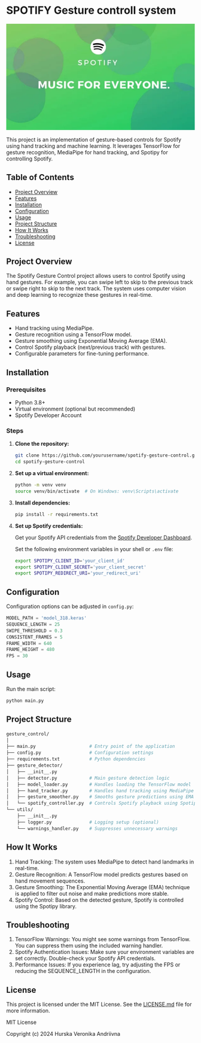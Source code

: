 # SPOTIFY Gesture controll system
![header](header.png)


This project is an implementation of gesture-based controls for Spotify using hand tracking and machine learning. It leverages TensorFlow for gesture recognition, MediaPipe for hand tracking, and Spotipy for controlling Spotify.

## Table of Contents
- [Project Overview](#project-overview)
- [Features](#features)
- [Installation](#installation)
- [Configuration](#configuration)
- [Usage](#usage)
- [Project Structure](#project-structure)
- [How It Works](#how-it-works)
- [Troubleshooting](#troubleshooting)
- [License](#license)

## Project Overview

The Spotify Gesture Control project allows users to control Spotify using hand gestures. For example, you can swipe left to skip to the previous track or swipe right to skip to the next track. The system uses computer vision and deep learning to recognize these gestures in real-time.

## Features

- Hand tracking using MediaPipe.
- Gesture recognition using a TensorFlow model.
- Gesture smoothing using Exponential Moving Average (EMA).
- Control Spotify playback (next/previous track) with gestures.
- Configurable parameters for fine-tuning performance.

## Installation

### Prerequisites

- Python 3.8+
- Virtual environment (optional but recommended)
- Spotify Developer Account

### Steps

1. **Clone the repository:**

    ```bash
    git clone https://github.com/yourusername/spotify-gesture-control.git
    cd spotify-gesture-control
    ```

2. **Set up a virtual environment:**

    ```bash
    python -m venv venv
    source venv/bin/activate  # On Windows: venv\Scripts\activate
    ```

3. **Install dependencies:**

    ```bash
    pip install -r requirements.txt
    ```

4. **Set up Spotify credentials:**

   Get your Spotify API credentials from the [Spotify Developer Dashboard](https://developer.spotify.com/dashboard/).

   Set the following environment variables in your shell or `.env` file:

    ```bash
    export SPOTIPY_CLIENT_ID='your_client_id'
    export SPOTIPY_CLIENT_SECRET='your_client_secret'
    export SPOTIPY_REDIRECT_URI='your_redirect_uri'
    ```

## Configuration

Configuration options can be adjusted in `config.py`:

```python
MODEL_PATH = 'model_318.keras'
SEQUENCE_LENGTH = 25
SWIPE_THRESHOLD = 0.3
CONSISTENT_FRAMES = 5
FRAME_WIDTH = 640
FRAME_HEIGHT = 480
FPS = 30
```
## Usage

Run the main script:

``` bash
python main.py
```

## Project Structure
```sh
gesture_control/
│
├── main.py                    # Entry point of the application
├── config.py                  # Configuration settings
├── requirements.txt           # Python dependencies
├── gesture_detector/
│   ├── __init__.py
│   ├── detector.py            # Main gesture detection logic
│   ├── model_loader.py        # Handles loading the TensorFlow model
│   ├── hand_tracker.py        # Handles hand tracking using MediaPipe
│   ├── gesture_smoother.py    # Smooths gesture predictions using EMA
│   └── spotify_controller.py  # Controls Spotify playback using Spotipy
└── utils/
    ├── __init__.py
    ├── logger.py              # Logging setup (optional)
    └── warnings_handler.py    # Suppresses unnecessary warnings
```
## How It Works

1. Hand Tracking: The system uses MediaPipe to detect hand landmarks in real-time.
2. Gesture Recognition: A TensorFlow model predicts gestures based on hand movement sequences.
3. Gesture Smoothing: The Exponential Moving Average (EMA) technique is applied to filter out noise and make predictions more stable.
4. Spotify Control: Based on the detected gesture, Spotify is controlled using the Spotipy library.

## Troubleshooting
1. TensorFlow Warnings: You might see some warnings from TensorFlow. You can suppress them using the included warning handler.
2. Spotify Authentication Issues: Make sure your environment variables are set correctly. Double-check your Spotify API credentials.
3. Performance Issues: If you experience lag, try adjusting the FPS or reducing the SEQUENCE_LENGTH in the configuration.

## License

This project is licensed under the MIT License. See the [LICENSE.md](LICENSE.md) file for more information.

MIT License

Copyright (c) 2024 Hurska Veronika Andriivna